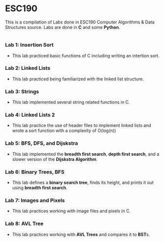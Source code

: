 # ESC190

This is a compilation of Labs done in ESC190 Computer Algorithms & Data Structures source. Labs are done in **C** and some **Python**.  

#

### Lab 1: Insertion Sort
- This lab practiced basic functions of C including writing an intertion sort.
  
### Lab 2: Linked Lists
- This lab practiced being familiarized with the linked list structure.

### Lab 3: Strings
- This lab implemented several string related functions in C.

### Lab 4: Linked Lists 2
- This lab practice the use of header files to implement linked lists and wrote a sort function with a complexity of O(log(n))


### Lab 5: BFS, DFS, and Dijskstra
- This lab implemented the **breadth first search**, **depth first search**, and a slower version of the **Dijskstra Algorithm**. 


### Lab 6: Binary Trees, BFS
- This lab defines a **binary search tree**, finds its height, and prints it out using **breadth first search**.


### Lab 7: Images and Pixels
- This lab practices working with image files and pixels in C.

### Lab 8: AVL Tree
- This lab practices working with **AVL Trees** and compares it to **BST**s. 
